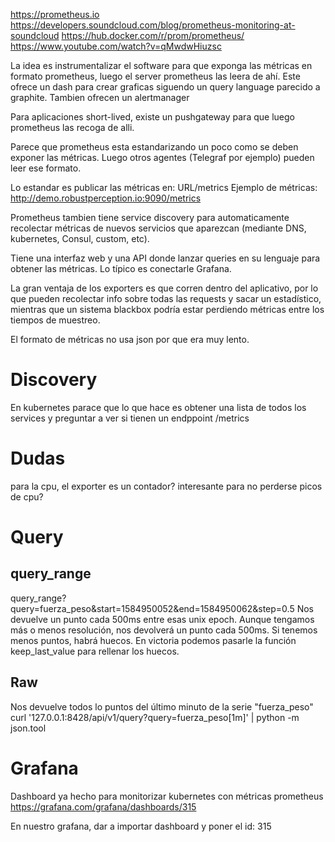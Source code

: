 https://prometheus.io
https://developers.soundcloud.com/blog/prometheus-monitoring-at-soundcloud
https://hub.docker.com/r/prom/prometheus/
https://www.youtube.com/watch?v=qMwdwHiuzsc


La idea es instrumentalizar el software para que exponga las métricas en formato prometheus, luego el server prometheus las leera de ahí.
Este ofrece un dash para crear graficas siguendo un query language parecido a graphite.
Tambien ofrecen un alertmanager

Para aplicaciones short-lived, existe un pushgateway para que luego prometheus las recoga de alli.

Parece que prometheus esta estandarizando un poco como se deben exponer las métricas.
Luego otros agentes (Telegraf por ejemplo) pueden leer ese formato.

Lo estandar es publicar las métricas en: URL/metrics
Ejemplo de métricas: http://demo.robustperception.io:9090/metrics


Prometheus tambien tiene service discovery para automaticamente recolectar métricas de nuevos servicios que aparezcan (mediante DNS, kubernetes, Consul, custom, etc).

Tiene una interfaz web y una API donde lanzar queries en su lenguaje para obtener las métricas.
Lo típico es conectarle Grafana.

La gran ventaja de los exporters es que corren dentro del aplicativo, por lo que pueden recolectar info sobre todas las requests y sacar un estadístico, mientras que un sistema blackbox podría estar perdiendo métricas entre los tiempos de muestreo.


El formato de métricas no usa json por que era muy lento.



# Discovery
En kubernetes parace que lo que hace es obtener una lista de todos los services y preguntar a ver si tienen un endppoint /metrics



# Dudas
para la cpu, el exporter es un contador?
interesante para no perderse picos de cpu?



# Query

## query_range
query_range?query=fuerza_peso&start=1584950052&end=1584950062&step=0.5
Nos devuelve un punto cada 500ms entre esas unix epoch.
Aunque tengamos más o menos resolución, nos devolverá un punto cada 500ms.
Si tenemos menos puntos, habrá huecos.
En victoria podemos pasarle la función keep_last_value para rellenar los huecos.


## Raw
Nos devuelve todos lo puntos del último minuto de la serie "fuerza_peso"
curl '127.0.0.1:8428/api/v1/query?query=fuerza_peso[1m]' | python -m json.tool




# Grafana
Dashboard ya hecho para monitorizar kubernetes con métricas prometheus
https://grafana.com/grafana/dashboards/315

En nuestro grafana, dar a importar dashboard y poner el id: 315
